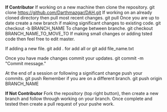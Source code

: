 **If Contributor**
  If working on a new machine then clone the repository.
    git clone https://github.com/Darthmazgar/DAH.git
  If working on an already cloned directory then pull most recent changes.
    git pull
  Once you are up to date create a new branch if making significant changes to existing code. 
    git checkout -b BRANCH_NAME
  To change between branche.
    git checkout BRANCH_NAME_TO_MOVE_TO
  If making small changes or adding tsted code then feel free to edit master.
  
  If adding a new file.
   git add .     for add all or git add file_name.txt
   
  Once you have made changes commit your updates.
    git commit -m "Commit message."
  
  At the end of a session or following a significant change push your commits.
    git push
  Remember if you are on a different branch.
    git push origin BRANCH_NAME
   
**If Not Contributor**
  Fork the repository (top right button), then create a new branch and follow through working on your 
  branch. Once complete and tested then create a pull request of your pushe work.
  
